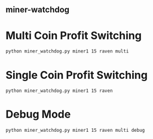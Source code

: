 ## miner-watchdog
# Multi Coin Profit Switching
```
python miner_watchdog.py miner1 15 raven multi
```
# Single Coin Profit Switching
```
python miner_watchdog.py miner1 15 raven
```
# Debug Mode
```
python miner_watchdog.py miner1 15 raven multi debug
```
